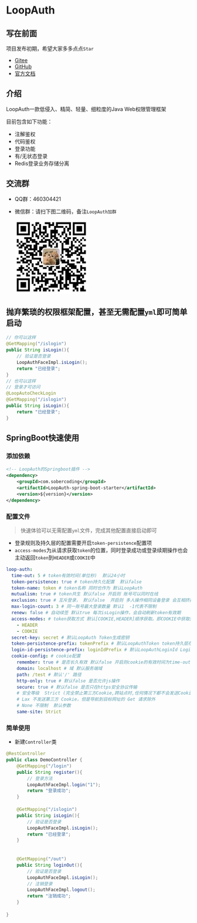 # LoopAuth

## 写在前面

项目发布初期，希望大家多多点点`Star`
- [Gitee](https://gitee.com/lucky-color/loop-auth)
- [GitHub](https://github.com/ChangZou/LoopAuth)
- [官方文档](https://loopauth.sobercoding.com)

## 介绍

LoopAuth一款低侵入、精简、轻量、细粒度的Java Web权限管理框架

目前包含如下功能：
- 注解鉴权
- 代码鉴权
- 登录功能
- 有/无状态登录
- Redis登录业务存储分离

## 交流群
- QQ群：460304421
- 微信群：请扫下图二维码，备注`LoopAuth加群`

  <img src="LoopAuth-doc/docs/.vuepress/public/img/mywx.jpg" alt="img" />

## 抛弃繁琐的权限框架配置，甚至无需配置`yml`即可简单启动

```java
// 你可以这样
@GetMapping("/islogin")
public String isLogin(){
    // 验证是否登录
    LoopAuthFaceImpl.isLogin();
    return "已经登录";
}
// 也可以这样
// 登录才可访问
@LoopAutoCheckLogin
@GetMapping("/islogin")
public String isLogin(){
    return "已经登录";
}
```

## SpringBoot快速使用

### 添加依赖

```xml
<!-- LoopAuth的Springboot插件 -->
<dependency>
    <groupId>com.sobercoding</groupId>
    <artifactId>LoopAuth-spring-boot-starter</artifactId>
    <version>${version}</version>
</dependency>
```

### 配置文件

> 快速体验可以无需配置`yml`文件，完成其他配置直接启动即可

- 登录规则及持久层的配置需要开启`token-persistence`配置项
- `access-modes`为从请求获取`token`的位置，同时登录成功或登录续期操作也会主动返回`token`到`HEADER`或`COOKIE`中

```yml
loop-auth:
  time-out: 5 # token有效时间(单位秒)  默认24小时
  token-persistence: true # token持久化配置  默认false
  token-name: token # token名称 同时也作为 默认LoopAuth
  mutualism: true # token共生 默认false 开启则 账号可以同时在线
  exclusion: true # 互斥登录， 默认false  开启则 多人操作相同设备登录 会互相挤掉线（只有在 mutualism=true 时此配置才有效）
  max-login-count: 3 # 同一账号最大登录数量 默认1  -1代表不限制
  renew: false # 自动续签 默认true 每次isLogin操作，会自动刷新token有效期
  access-modes: # token获取方式 默认[COOKIE,HEADER]顺序获取。即COOKIE中获取到鉴权成功，则不前往HEADER获取
    - HEADER
    - COOKIE
  secret-key: secret # 默认LoopAuth Token生成密钥
  token-persistence-prefix: tokenPrefix # 默认LoopAuthToken token持久层存储的前缀
  login-id-persistence-prefix: loginIdPrefix # 默认LoopAuthLoginId LoginId持久层存储的前缀
  cookie-config: # cookie配置
    remember: true # 是否长久有效 默认false 开启则cookie的有效时间为time-out,关闭则网页关闭后cookie丢失
    domain: localhost # 域 默认服务端域
    path: /test # 默认'/' 路径
    http-only: true # 默认false 是否允许js操作
    secure: true # 默认false 是否只在https安全协议传输
    # 安全等级  Strict (完全禁止第三方Cookie,跨站点时,任何情况下都不会发送Cookie)
    # Lax 不发送第三方 Cookie，但是导航到目标网址的 Get 请求除外
    # None 不限制  默认参数
    same-site: Strict
```

### 简单使用
- 新建`Controller`类

```java
@RestController
public class DemoController {
    @GetMapping("/login")
    public String register(){
        // 登录方法
        LoopAuthFaceImpl.login("1");
        return "登录成功";
    }

    @GetMapping("/islogin")
    public String isLogin(){
        // 验证是否登录
        LoopAuthFaceImpl.isLogin();
        return "已经登录";
    }


    @GetMapping("/out")
    public String loginOut(){
        // 验证是否登录
        LoopAuthFaceImpl.isLogin();
        // 注销登录
        LoopAuthFaceImpl.logout();
        return "注销成功";
    }

}
```